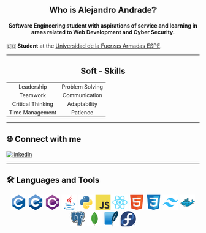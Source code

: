 <h2 align="center">Who is Alejandro Andrade❔</h2>
<h4 align="center">
Software Engineering student with aspirations of service and learning in areas related to Web Development and Cyber Security.
</h4>

<!-- <p align="left">
  <img src="https://komarev.com/ghpvc/?username=mrbowis&label=Profile%20views&color=0e75b6&style=flat" alt="mrbowis" />
</p> -->

🇪🇨 **Student** at the [Universidad de la Fuerzas Armadas ESPE](https://www.espe.edu.ec/).

---

<h2 align="center">Soft - Skills</h2>
<table align="center">
    <tr>
        <td align="center">Leadership</td>
        <td align="center">Problem Solving</td>
    </tr>
    <tr>
        <td align="center">Teamwork</td>
        <td align="center">Communication</td>
    </tr>
    <tr>
        <td align="center">Critical Thinking</td>
        <td align="center">Adaptability</td>
    </tr>
    <tr>
        <td align="center">Time Management</td>
        <td align="center">Patience</td>
    </tr>
</table>

---

## 🌐 Connect with me

<a href="https://www.linkedin.com/in/alejandro-andrade-encalada-731b45257/" target="blank">
  <img align="center" src="https://raw.githubusercontent.com/rahuldkjain/github-profile-readme-generator/master/src/images/icons/Social/linked-in-alt.svg" alt="linkedin" height="30" width="40" />
</a>

---

## 🛠️ Languages and Tools

<p align="center">
    <img src="https://raw.githubusercontent.com/devicons/devicon/master/icons/c/c-original.svg" alt="c" width="40" height="40" />
    <img src="https://raw.githubusercontent.com/devicons/devicon/master/icons/cplusplus/cplusplus-original.svg" alt="cplusplus" width="40" height="40" />
    <img src="https://raw.githubusercontent.com/devicons/devicon/master/icons/csharp/csharp-original.svg" alt="csharp" width="40" height="40" />
    <img src="https://raw.githubusercontent.com/devicons/devicon/master/icons/java/java-original.svg" alt="java" width="40" height="40" />
    <img src="https://raw.githubusercontent.com/devicons/devicon/master/icons/python/python-original.svg" alt="python" width="40" height="40" />
    <img src="https://raw.githubusercontent.com/devicons/devicon/master/icons/javascript/javascript-original.svg" alt="javascript" width="40" height="40" />
    <img src="https://raw.githubusercontent.com/devicons/devicon/master/icons/react/react-original.svg" alt="react" width="40" height="40" />
    <img src="https://raw.githubusercontent.com/devicons/devicon/refs/heads/master/icons/html5/html5-original.svg" alt="html5" width=40 height="40" />
    <img src="https://raw.githubusercontent.com/devicons/devicon/refs/heads/master/icons/css3/css3-original.svg" alt="css3" width=40 height="40" />
    <img src="https://raw.githubusercontent.com/devicons/devicon/refs/heads/master/icons/tailwindcss/tailwindcss-original.svg" alt="tailwindcss" width=40 height="40" />
    <img src="https://raw.githubusercontent.com/devicons/devicon/refs/heads/master/icons/docker/docker-original.svg" alt="mongodb" width=40 height="40" />
    <img src="https://raw.githubusercontent.com/devicons/devicon/refs/heads/master/icons/postgresql/postgresql-original.svg" alt="postgresql" width=40 height="40" />
    <img src="https://raw.githubusercontent.com/devicons/devicon/refs/heads/master/icons/mongodb/mongodb-original.svg" alt="mongodb" width=40 height="40" />
    <img src="https://raw.githubusercontent.com/devicons/devicon/refs/heads/master/icons/sqlite/sqlite-original.svg" alt="sqlite" width=40 height="40" />
    <img src="https://raw.githubusercontent.com/devicons/devicon/refs/heads/master/icons/fedora/fedora-original.svg" alt="fedora" width=40 height="40" />
</p>
